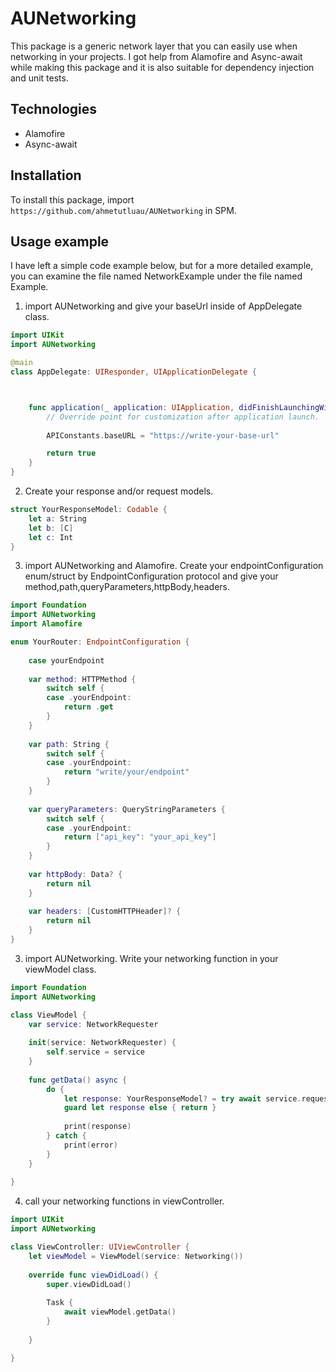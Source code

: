 # AUNetworking

This package is a generic network layer that you can easily use when networking in your projects. I got help from Alamofire and Async-await while making this package and it is also suitable for dependency injection and unit tests.

## Technologies
- Alamofire
- Async-await

## Installation

To install this package, import `https://github.com/ahmetutluau/AUNetworking` in SPM.

## Usage example

I have left a simple code example below, but for a more detailed example, you can examine the file named NetworkExample under the file named Example.


1) import AUNetworking and give your baseUrl inside of AppDelegate class.

```swift
import UIKit
import AUNetworking

@main
class AppDelegate: UIResponder, UIApplicationDelegate {



    func application(_ application: UIApplication, didFinishLaunchingWithOptions launchOptions: [UIApplication.LaunchOptionsKey: Any]?) -> Bool {
        // Override point for customization after application launch.
        
        APIConstants.baseURL = "https://write-your-base-url"

        return true
    }
}
```

2) Create your response and/or request models.

```swift
struct YourResponseModel: Codable {
    let a: String
    let b: [C]
    let c: Int
}
```

3) import AUNetworking and Alamofire. Create your endpointConfiguration enum/struct by EndpointConfiguration protocol and give your method,path,queryParameters,httpBody,headers.  

```swift
import Foundation
import AUNetworking
import Alamofire

enum YourRouter: EndpointConfiguration {
    
    case yourEndpoint
    
    var method: HTTPMethod {
        switch self {
        case .yourEndpoint:
            return .get
        }
    }
    
    var path: String {
        switch self {
        case .yourEndpoint:
            return "write/your/endpoint"
        }
    }
    
    var queryParameters: QueryStringParameters {
        switch self {
        case .yourEndpoint:
            return ["api_key": "your_api_key"]
        }
    }
    
    var httpBody: Data? {
        return nil
    }
    
    var headers: [CustomHTTPHeader]? {
        return nil
    }
}

```



3) import AUNetworking. Write your networking function in your viewModel class.

```swift
import Foundation
import AUNetworking

class ViewModel {
    var service: NetworkRequester
    
    init(service: NetworkRequester) {
        self.service = service
    }
    
    func getData() async {
        do {
            let response: YourResponseModel? = try await service.request(router: YourRouter.yourEndpoint)
            guard let response else { return }
            
            print(response)
        } catch {
            print(error)
        }
    }
    
}

```

4) call your networking functions in viewController.  

```swift
import UIKit
import AUNetworking

class ViewController: UIViewController {
    let viewModel = ViewModel(service: Networking())
    
    override func viewDidLoad() {
        super.viewDidLoad()
        
        Task {
            await viewModel.getData()
        }
        
    }

}
```
